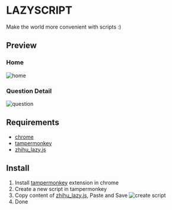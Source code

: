 # LAZYSCRIPT

Make the world more convenient with scripts :)

## Preview 
### Home 
![home](https://cloud.githubusercontent.com/assets/19368794/26768921/bb729cfc-49dd-11e7-834a-8511275351ea.png)

### Question Detail
![question](https://cloud.githubusercontent.com/assets/19368794/26768922/bb7584e4-49dd-11e7-91cb-c729fc218ee4.png)

## Requirements

* [chrome](https://support.google.com/chrome/answer/95346)
* [tampermonkey](https://chrome.google.com/webstore/detail/tampermonkey/dhdgffkkebhmkfjojejmpbldmpobfkfo) 
* [zhihu_lazy.js](https://github.com/isees/lazyscript/blob/master/zhihu_lazy.js)

## Install

1. Install [tampermonkey](https://chrome.google.com/webstore/detail/tampermonkey/dhdgffkkebhmkfjojejmpbldmpobfkfo) extension in chrome
2. Create a new script in tampermonkey 
3. Copy content of [zhihu_lazy.js](https://github.com/isees/lazyscript/blob/master/zhihu_lazy.js), Paste and Save
![create script](https://cloud.githubusercontent.com/assets/19368794/26768920/bb6167b6-49dd-11e7-8327-0e6ed65e37b0.png)
4. Done
